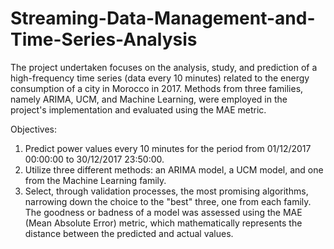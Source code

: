 # Streaming-Data-Management-and-Time-Series-Analysis

The project undertaken focuses on the analysis, study, and prediction of a high-frequency time series (data every 10 minutes) related to the energy consumption of a city in Morocco in 2017. Methods from three families, namely ARIMA, UCM, and Machine Learning, were employed in the project's implementation and evaluated using the MAE metric.

Objectives:
1. Predict power values every 10 minutes for the period from 01/12/2017 00:00:00 to 30/12/2017 23:50:00.
2. Utilize three different methods: an ARIMA model, a UCM model, and one from the Machine Learning family.
3. Select, through validation processes, the most promising algorithms, narrowing down the choice to the "best" three, one from each family.
The goodness or badness of a model was assessed using the MAE (Mean Absolute Error) metric, which mathematically represents the distance between the predicted and actual values.
